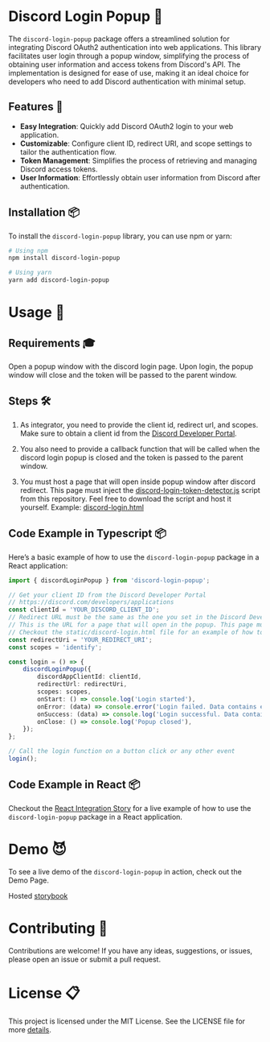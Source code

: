 # Discord Login Popup 🎯

The `discord-login-popup` package offers a streamlined solution for integrating Discord OAuth2 authentication into web applications. This library facilitates user login through a popup window, simplifying the process of obtaining user information and access tokens from Discord's API. The implementation is designed for ease of use, making it an ideal choice for developers who need to add Discord authentication with minimal setup.

## Features 🌟

- **Easy Integration**: Quickly add Discord OAuth2 login to your web application.
- **Customizable**: Configure client ID, redirect URI, and scope settings to tailor the authentication flow.
- **Token Management**: Simplifies the process of retrieving and managing Discord access tokens.
- **User Information**: Effortlessly obtain user information from Discord after authentication.

## Installation 📦

To install the `discord-login-popup` library, you can use npm or yarn:

```bash
# Using npm
npm install discord-login-popup

# Using yarn
yarn add discord-login-popup
```

# Usage 🎉 

## Requirements 🎓

Open a popup window with the discord login page. Upon login, the popup window will close and the token will be passed to the parent window.

## Steps 🛠️

1) As integrator, you need to provide the client id, redirect url, and scopes. Make sure to obtain a client id from the [Discord Developer Portal](https://discord.com/developers/applications).

2) You also need to provide a callback function that will be called when the discord login popup is closed and the token is passed to the parent window.

3) You must host a page that will open inside popup window after discord redirect. This page must inject the [discord-login-token-detector.js](https://github.com/ssbarbee/discord-login-popup/blob/main/static/discord-login-token-detector.js) script from this repository.
Feel free to download the script and host it yourself. Example: [discord-login.html](https://github.com/ssbarbee/discord-login-popup/blob/main/static/discord-login.html)

## Code Example in Typescript 📦

Here’s a basic example of how to use the `discord-login-popup` package in a React application:

```typescript
import { discordLoginPopup } from 'discord-login-popup';

// Get your client ID from the Discord Developer Portal
// https://discord.com/developers/applications
const clientId = 'YOUR_DISCORD_CLIENT_ID';
// Redirect URL must be the same as the one you set in the Discord Developer Portal
// This is the URL for a page that will open in the popup. This page must inject the `static/discord-login-token-detector.js` script from this repository
// Checkout the static/discord-login.html file for an example of how to use this page
const redirectUri = 'YOUR_REDIRECT_URI';
const scopes = 'identify';

const login = () => {
    discordLoginPopup({
        discordAppClientId: clientId,
        redirectUrl: redirectUri,
        scopes: scopes,
        onStart: () => console.log('Login started'),
        onError: (data) => console.error('Login failed. Data contains error message', data.error),
        onSuccess: (data) => console.log('Login successful. Data contains token', data.token),
        onClose: () => console.log('Popup closed'),
    });
};

// Call the login function on a button click or any other event
login();
```

## Code Example in React 📦

Checkout the [React Integration Story](https://github.com/ssbarbee/discord-login-popup/blob/85a3559b2590cdf282b21b523b1199374f0b0d10/src/stories/react-integration/ReactIntegration.tsx) for a live example of how to use the `discord-login-popup` package in a React application.

# Demo 😈
To see a live demo of the `discord-login-popup` in action, check out the Demo Page.

Hosted [storybook](https://ssbarbee.github.io/discord-login-popup/)

# Contributing 🤝
Contributions are welcome! If you have any ideas, suggestions, or issues, please open an issue or submit a pull request.

# License 📋
This project is licensed under the MIT License. See the LICENSE file for more [details](https://github.com/ssbarbee/discord-login-popup/blob/main/LICENSE).
